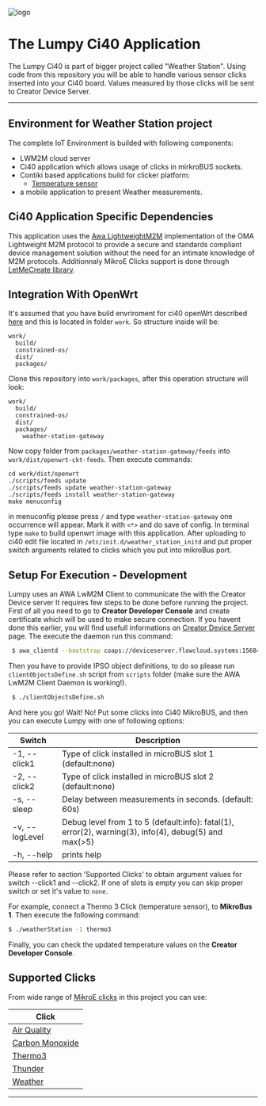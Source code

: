 
![logo](https://static.creatordev.io/logo-md-s.svg)

# The Lumpy Ci40 Application  

The Lumpy Ci40 is part of bigger project called "Weather Station". Using code from this repository you will be able to handle various sensor clicks inserted into your Ci40 board. Values measured by those clicks will be sent to Creator Device Server. 

---

## Environment for Weather Station project  
The complete IoT Environment is builded with following components:
* LWM2M cloud server  
* Ci40 application which allows usage of clicks in mirkroBUS sockets.
* Contiki based applications build for clicker platform:
  *  [Temperature sensor](https://github.com/CreatorKit/temperature-sensor)
* a mobile application to present Weather measurements.  

## Ci40 Application Specific Dependencies
This application uses the [Awa LightweightM2M](https://github.com/FlowM2M/AwaLWM2M) implementation of the OMA Lightweight M2M protocol to provide a secure and standards compliant device management solution without the need for an intimate knowledge of M2M protocols. Additionnaly MikroE Clicks support is done through [LetMeCreate library](https://github.com/CreatorDev/LetMeCreate).

## Integration With OpenWrt
It's assumed that you have build envriroment for ci40 openWrt described [here](https://github.com/CreatorKit/build) and this is located in folder `work`. So structure inside will be:

    work/
      build/  
      constrained-os/  
      dist/
      packages/

Clone this repository into `work/packages`, after this operation structure will look:

    work/
      build/  
      constrained-os/  
      dist/
      packages/
        weather-station-gateway

Now copy folder from `packages/weather-station-gateway/feeds` into `work/dist/openwrt-ckt-feeds`.
Then execute commands:

    cd work/dist/openwrt
    ./scripts/feeds update
    ./scripts/feeds update weather-station-gateway
    ./scripts/feeds install weather-station-gateway
    make menuconfig

in menuconfig please press `/` and type `weather-station-gateway` one occurrence will appear. Mark it with `<*>` and do save of config.
In terminal type `make` to build openwrt image with this application. After uploading to ci40 edit file located in `/etc/init.d/weather_station_initd` and put proper switch arguments related to clicks which you put into mikroBus port.

## Setup For Execution - Development

Lumpy uses an AWA LwM2M Client to communicate the with the Creator Device server It requires few steps to be done before running the project.   
First of all you need to go to **Creator Developer Console** and create certificate which will be used to make secure connection. 
If you havent done this earlier, you will find usefull informations on [ Creator Device Server](https://docs.creatordev.io/deviceserver/guides/iot-framework/) page. The execute the daemon run this command:

```bash
 $ awa_clientd --bootstrap coaps://deviceserver.flowcloud.systems:15684 --endPointName WeatherStationDevice --certificate=/root/certificate.crt --ipcPort 12345 -p7000 -d
```

Then you have to provide IPSO object definitions, to do so please run `clientObjectsDefine.sh` script from `scripts` folder (make sure the AWA LwM2M Client Daemon is working!). 

```bash
 $ ./clientObjectsDefine.sh
```
And here you go!
Wait! No! Put some clicks into Ci40 MikroBUS, and then you can execute Lumpy with one of following options:

| Switch        | Description |
|---------------|----------|
|-1, --click1   | Type of click installed in microBUS slot 1 (default:none)|
|-2, --click2   | Type of click installed in microBUS slot 2 (default:none)|
|-s, --sleep    | Delay between measurements in seconds. (default: 60s)|
|-v, --logLevel | Debug level from 1 to 5 (default:info): fatal(1), error(2), warning(3), info(4), debug(5) and max(>5)|
|-h, --help     | prints help|

Please refer to section 'Supported Clicks' to obtain argument values for switch --click1 and --click2. If one of slots is empty you can skip proper switch or set it's value to `none`.  

For example, connect a Thermo 3 Click (temperature sensor), to **MikroBus 1**. Then execute the following command:

```bash
$ ./weatherStation -1 thermo3
```
Finally, you can check the updated temperature values on the **Creator Developer Console**. 

## Supported Clicks

From wide range of [MikroE clicks](http://www.mikroe.com/index.php?url=store/click/) in this project you can use:

| Click                | 
|--------------------- |
| [Air Quality](http://www.mikroe.com/click/air-quality/) | 
| [Carbon Monoxide](http://www.mikroe.com/click/co/) |
| [Thermo3](http://www.mikroe.com/click/thermo3/) | 
| [Thunder](http://www.mikroe.com/click/thunder/) |
| [Weather](http://www.mikroe.com/click/weather/) |

----
